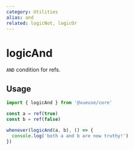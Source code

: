 ```yaml
---
category: Utilities
alias: and
related: logicNot, logicOr
---
```


# logicAnd

`AND` condition for refs.

## Usage

```ts
import { logicAnd } from '@vueuse/core'

const a = ref(true)
const b = ref(false)

whenever(logicAnd(a, b), () => {
  console.log('both a and b are now truthy!')
})
```
